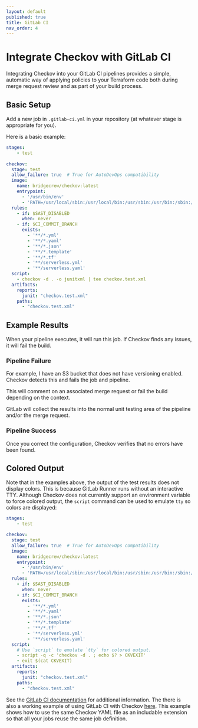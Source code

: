 ```yaml
---
layout: default
published: true
title: GitLab CI
nav_order: 4
---
```


# Integrate Checkov with GitLab CI

Integrating Checkov into your GitLab CI pipelines provides a simple, automatic way of applying policies to your Terraform code both during merge request review and as part of your build process.

## Basic Setup
Add a new job in `.gitlab-ci.yml` in your repository (at whatever stage is appropriate for you).

Here is a basic example:

```yaml
stages:
    - test
    
checkov:
  stage: test
  allow_failure: true  # True for AutoDevOps compatibility
  image:
    name: bridgecrew/checkov:latest
    entrypoint:
      - '/usr/bin/env'
      - 'PATH=/usr/local/sbin:/usr/local/bin:/usr/sbin:/usr/bin:/sbin:/bin'
  rules:
    - if: $SAST_DISABLED
      when: never
    - if: $CI_COMMIT_BRANCH
      exists:
        - '**/*.yml'
        - '**/*.yaml'
        - '**/*.json'
        - '**/*.template'
        - '**/*.tf'      
        - '**/serverless.yml'
        - '**/serverless.yaml'
  script:
    - checkov -d . -o junitxml | tee checkov.test.xml
  artifacts:
    reports:
      junit: "checkov.test.xml"
    paths:
      - "checkov.test.xml"
```

## Example Results
When your pipeline executes, it will run this job. If Checkov finds any issues, it will fail the build.

### Pipeline Failure
For example, I have an S3 bucket that does not have versioning enabled. Checkov detects this and fails the job and pipeline.

[](gitlab_failed_job.png)

This will comment on an associated merge request or fail the build depending on the context.

GitLab will collect the results into the normal unit testing area of the pipeline and/or the merge request.

### Pipeline Success
Once you correct the configuration, Checkov verifies that no errors have been found.

[](gitlab_results.png)

## Colored Output
Note that in the examples above, the output of the test results does not display colors. This is because GitLab Runner runs without an interactive TTY. Although Checkov does not currently support an environment variable to force colored output, the `script` command can be used to emulate `tty` so colors are displayed:

```yaml
stages:
    - test

checkov:
  stage: test
  allow_failure: true  # True for AutoDevOps compatibility
  image:
    name: bridgecrew/checkov:latest
    entrypoint:
      - '/usr/bin/env'
      - 'PATH=/usr/local/sbin:/usr/local/bin:/usr/sbin:/usr/bin:/sbin:/bin'
  rules:
    - if: $SAST_DISABLED
      when: never
    - if: $CI_COMMIT_BRANCH
      exists:
        - '**/*.yml'
        - '**/*.yaml'
        - '**/*.json'
        - '**/*.template'
        - '**/*.tf'      
        - '**/serverless.yml'
        - '**/serverless.yaml'
  script:
    # Use `script` to emulate `tty` for colored output.
    - script -q -c 'checkov -d . ; echo $? > CKVEXIT'
    - exit $(cat CKVEXIT)
  artifacts:
    reports:
      junit: "checkov.test.xml"
    paths:
      - "checkov.test.xml"
```

See the [GitLab CI documentation](https://docs.gitlab.com/ee/ci/) for additional information.
The there is also a working example of using GitLab CI with Checkov [here](https://gitlab.com/guided-explorations/ci-cd-plugin-extensions/checkov-iac-sast).  This example shows how to use the same Checkov YAML file as an includable extension so that all your jobs reuse the same job definition.
